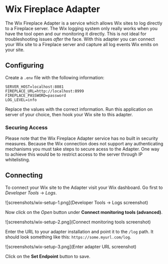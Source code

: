 # Wix Fireplace Adapter

The Wix Fireplace Adapter is a service which allows Wix sites to log directly to a Fireplace server. The Wix logging system only really works when you have the tool open and our monitoring it directly. This is not ideal for troubleshooting issues *after* the face. With this adapter you can connect your Wix site to a Fireplace server and capture all log events Wix emits on your site.

## Configuring

Create a `.env` file with the following information:

```
SERVER_HOST=localhost:8081
FIREPLACE_URL=http://localhost:8999
FIREPLACE_PASSWORD=password
LOG_LEVEL=info
```
Replace the values with the correct information. Run this application on server of your choice, then hook your Wix site to this adapter. 

### Securing Access
Please note that the Wix Fireplace Adapter service has no built in security measures. Because the Wix connection does not support any authenticating mechanisms you must take steps to secure acess to the Adapter. One way to achieve this would be to restrict access to the server through IP whitelisting.

## Connecting

To connect your Wix site to the Adapter visit your Wix dashboard. Go first to *Developer Tools* -> *Logs*.

![screenshots/wix-setup-1.png](Developer Tools -> Logs screenshot)

Now click on the *Open* button under **Connect monitoring tools (advanced)**.

![screenshots/wix-setup-2.png](Connect monitoring tools screenshot)

Enter the URL to your adapter installation and point it to the `/log` path. It should look something like this: `https://some.myurl.com/log`.

![screenshots/wix-setup-3.png](Enter adapter URL screenshot)

Click on the **Set Endpoint** button to save. 
